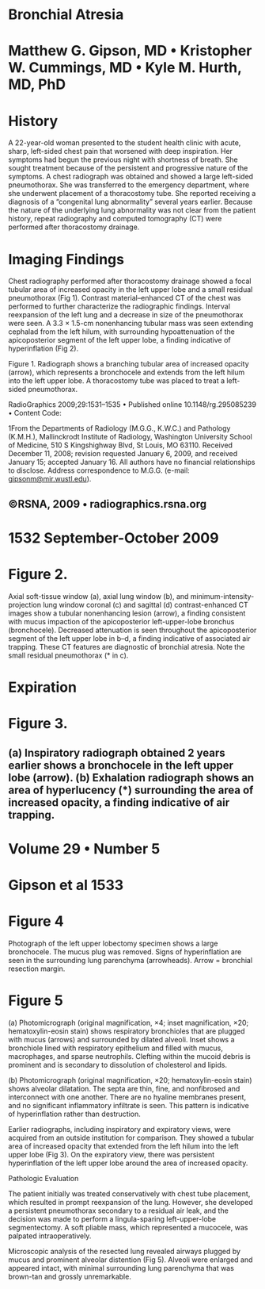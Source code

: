 # Bronchial Atresia

# Matthew G. Gipson, MD • Kristopher W. Cummings, MD • Kyle M. Hurth, MD, PhD

# History

A 22-year-old woman presented to the student health clinic with acute, sharp, left-sided chest pain that worsened with deep inspiration. Her symptoms had begun the previous night with shortness of breath. She sought treatment because of the persistent and progressive nature of the symptoms. A chest radiograph was obtained and showed a large left-sided pneumothorax. She was transferred to the emergency department, where she underwent placement of a thoracostomy tube. She reported receiving a diagnosis of a “congenital lung abnormality” several years earlier. Because the nature of the underlying lung abnormality was not clear from the patient history, repeat radiography and computed tomography (CT) were performed after thoracostomy drainage.

# Imaging Findings

Chest radiography performed after thoracostomy drainage showed a focal tubular area of increased opacity in the left upper lobe and a small residual pneumothorax (Fig 1). Contrast material–enhanced CT of the chest was performed to further characterize the radiographic findings. Interval reexpansion of the left lung and a decrease in size of the pneumothorax were seen. A 3.3 × 1.5-cm nonenhancing tubular mass was seen extending cephalad from the left hilum, with surrounding hypoattenuation of the apicoposterior segment of the left upper lobe, a finding indicative of hyperinflation (Fig 2).

Figure 1. Radiograph shows a branching tubular area of increased opacity (arrow), which represents a bronchocele and extends from the left hilum into the left upper lobe. A thoracostomy tube was placed to treat a left-sided pneumothorax.

RadioGraphics 2009;29:1531–1535 • Published online 10.1148/rg.295085239 • Content Code:

1From the Departments of Radiology (M.G.G., K.W.C.) and Pathology (K.M.H.), Mallinckrodt Institute of Radiology, Washington University School of Medicine, 510 S Kingshighway Blvd, St Louis, MO 63110. Received December 11, 2008; revision requested January 6, 2009, and received January 15; accepted January 16. All authors have no financial relationships to disclose. Address correspondence to M.G.G. (e-mail: gipsonm@mir.wustl.edu).

©RSNA, 2009 • radiographics.rsna.org
---
# 1532   September-October 2009

# Figure 2.

Axial soft-tissue window (a), axial lung window (b), and minimum-intensity-projection lung window coronal (c) and sagittal (d) contrast-enhanced CT images show a tubular nonenhancing lesion (arrow), a finding consistent with mucus impaction of the apicoposterior left-upper-lobe bronchus (bronchocele). Decreased attenuation is seen throughout the apicoposterior segment of the left upper lobe in b–d, a finding indicative of associated air trapping. These CT features are diagnostic of bronchial atresia. Note the small residual pneumothorax (* in c).

# Expiration

# Figure 3.

(a) Inspiratory radiograph obtained 2 years earlier shows a bronchocele in the left upper lobe (arrow). (b) Exhalation radiograph shows an area of hyperlucency (*) surrounding the area of increased opacity, a finding indicative of air trapping.
---
# Volume 29 • Number 5

# Gipson et al 1533

# Figure 4

Photograph of the left upper lobectomy specimen shows a large bronchocele. The mucus plug was removed. Signs of hyperinflation are seen in the surrounding lung parenchyma (arrowheads). Arrow = bronchial resection margin.

# Figure 5

(a) Photomicrograph (original magnification, ×4; inset magnification, ×20; hematoxylin-eosin stain) shows respiratory bronchioles that are plugged with mucus (arrows) and surrounded by dilated alveoli. Inset shows a bronchiole lined with respiratory epithelium and filled with mucus, macrophages, and sparse neutrophils. Clefting within the mucoid debris is prominent and is secondary to dissolution of cholesterol and lipids.

(b) Photomicrograph (original magnification, ×20; hematoxylin-eosin stain) shows alveolar dilatation. The septa are thin, fine, and nonfibrosed and interconnect with one another. There are no hyaline membranes present, and no significant inflammatory infiltrate is seen. This pattern is indicative of hyperinflation rather than destruction.

Earlier radiographs, including inspiratory and expiratory views, were acquired from an outside institution for comparison. They showed a tubular area of increased opacity that extended from the left hilum into the left upper lobe (Fig 3). On the expiratory view, there was persistent hyperinflation of the left upper lobe around the area of increased opacity.

Pathologic Evaluation

The patient initially was treated conservatively with chest tube placement, which resulted in prompt reexpansion of the lung. However, she developed a persistent pneumothorax secondary to a residual air leak, and the decision was made to perform a lingula-sparing left-upper-lobe segmentectomy. A soft pliable mass, which represented a mucocele, was palpated intraoperatively.

Microscopic analysis of the resected lung revealed airways plugged by mucus and prominent alveolar distention (Fig 5). Alveoli were enlarged and appeared intact, with minimal surrounding lung parenchyma that was brown-tan and grossly unremarkable.